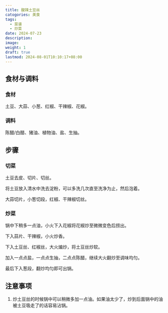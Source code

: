 ```yaml
---
title: 酸辣土豆丝
catogories: 美食
tags:
  - 菜谱
  - 炒菜
date: 2024-07-23
description: 
image: 
weight: 1
draft: true
lastmod: 2024-08-01T10:10:17+08:00
---
```

## 食材与调料

### 食材

土豆、大蒜、小葱、红椒、干辣椒、花椒。

### 调料

陈醋/白醋、猪油、植物油、盐、生抽。

## 步骤

### 切菜

土豆去皮、切片、切丝。

将土豆放入清水中洗去淀粉，可以多洗几次直至洗净为止，然后泡着。

大蒜切片，小葱切段，红椒、干辣椒切丝。

### 炒菜

锅中下稍多一点油，小火下入花椒将花椒炒至微微变色后捞出。

下入蒜片、干辣椒，小火炒香。

下入土豆丝、红椒丝，大火煸炒，将土豆丝炒软。

加入一点点盐，一点点生抽，二点点陈醋，继续大火翻炒至调味均匀。

最后下入葱段，翻炒均匀即可出锅。


## 注意事项

1. 炒土豆丝的时候锅中可以稍微多加一点油。如果油太少了，炒到后面锅中的油被土豆吸走了的话容易沾锅。


